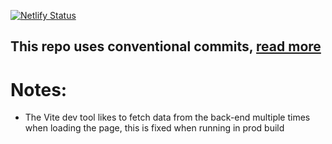 [![Netlify Status](https://api.netlify.com/api/v1/badges/8a2fa449-d7d3-4aed-b700-bd332c1a99cb/deploy-status)](https://app.netlify.com/sites/effulgent-bombolone-cf0607/deploys)

## This repo uses conventional commits, [read more](https://www.conventionalcommits.org/en/v1.0.0/#summary)

# Notes:

- The Vite dev tool likes to fetch data from the back-end multiple times when loading the page, this is fixed when running in prod build